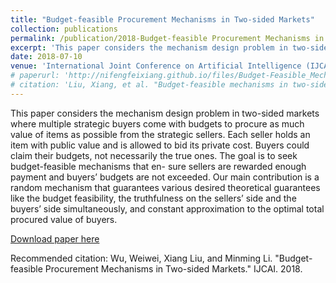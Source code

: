```yaml
---
title: "Budget-feasible Procurement Mechanisms in Two-sided Markets"
collection: publications
permalink: /publication/2018-Budget-feasible Procurement Mechanisms in Two-sided Markets.
excerpt: 'This paper considers the mechanism design problem in two-sided markets where multiple strategic buyers come with budgets to procure as much value of items as possible from the strategic sellers.'
date: 2018-07-10
venue: 'International Joint Conference on Artificial Intelligence (IJCAI2018)'
# paperurl: 'http://nifengfeixiang.github.io/files/Budget-Feasible_Mechanisms_in_Two-Sided_Crowdsensing_Markets_Truthfulness_Fairness_and_Efficiency.pdf'
# citation: 'Liu, Xiang, et al. "Budget-feasible mechanisms in two-sided crowdsensing markets: Truthfulness, fairness, and efficiency." IEEE Transactions on Mobile Computing (2022).'
---
```


This paper considers the mechanism design problem in two-sided markets where multiple strategic buyers come with budgets to procure as much value of items as possible from the strategic sellers. Each seller holds an item with public value and is allowed to bid its private cost. Buyers could claim their budgets, not necessarily the true ones. The goal is to seek budget-feasible mechanisms that en- sure sellers are rewarded enough payment and buyers’ budgets are not exceeded. Our main contribution is a random mechanism that guarantees various desired theoretical guarantees like the budget feasibility, the truthfulness on the sellers’ side and the buyers’ side simultaneously, and constant approximation to the optimal total procured value of buyers.

[Download paper here](http://nifengfeixiang.github.io/files/Budget-feasible-Procurement-Mechanisms-in-Two-sided-Markets.pdf)

Recommended citation: Wu, Weiwei, Xiang Liu, and Minming Li. "Budget-feasible Procurement Mechanisms in Two-sided Markets." IJCAI. 2018.